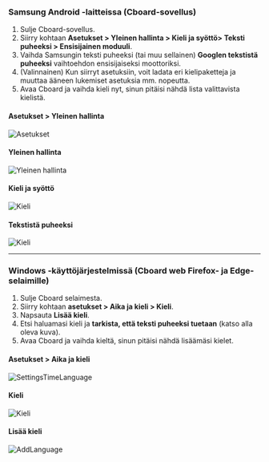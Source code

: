 ### Samsung Android -laitteissa (Cboard-sovellus)

1. Sulje Cboard-sovellus.
2. Siirry kohtaan **Asetukset > Yleinen hallinta > Kieli ja syöttö> Teksti puheeksi >  Ensisijainen moduuli**.
3. Vaihda Samsungin teksti puheeksi (tai muu sellainen)  **Googlen tekstistä puheeksi** vaihtoehdon ensisijaiseksi moottoriksi.
4. (Valinnainen) Kun siirryt asetuksiin, voit ladata eri kielipaketteja ja muuttaa ääneen lukemiset asetuksia mm. nopeutta.
5. Avaa Cboard ja vaihda kieli nyt, sinun pitäisi nähdä lista valittavista kielistä.

#### Asetukset > Yleinen hallinta

![Asetukset](/images/moreLanguages/samsung_switch_tts_01.png "Asetukset")

#### Yleinen hallinta

![Yleinen hallinta](/images/moreLanguages/samsung_switch_tts_02.png "Yleinen hallinta")

#### Kieli ja syöttö

![Kieli](/images/moreLanguages/samsung_switch_tts_03.png "Kieli")

#### Tekstistä puheeksi

![Kieli](/images/moreLanguages/samsung_switch_tts_04.png "Tekstistä puheeksi -lähtö")

---

### Windows -käyttöjärjestelmissä (Cboard web Firefox- ja Edge-selaimille)

1. Sulje Cboard selaimesta.
2. Siirry kohtaan **asetukset > Aika ja kieli > Kieli**.
3. Napsauta **Lisää kieli**.
4. Etsi haluamasi kieli ja **tarkista, että teksti puheeksi tuetaan** (katso alla oleva kuva).
5. Avaa Cboard ja vaihda kieltä, sinun pitäisi nähdä lisäämäsi kielet.

#### Asetukset > Aika ja kieli

![SettingsTimeLanguage](/images/moreLanguages/windows_add_tts_01.png "Asetukset> Aika ja kieli")

#### Kieli

![Kieli](/images/moreLanguages/windows_add_tts_02.png "Kieli")

#### Lisää kieli

![AddLanguage](/images/moreLanguages/windows_add_tts_03.png "Lisää kieli")